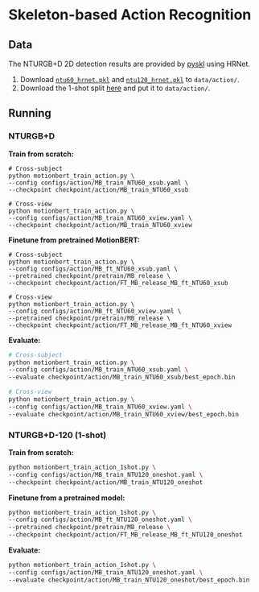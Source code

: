 # Skeleton-based Action Recognition

## Data

The NTURGB+D 2D detection results are provided by [pyskl](https://github.com/kennymckormick/pyskl/blob/main/tools/data/README.md) using HRNet.

1. Download [`ntu60_hrnet.pkl`](https://download.openmmlab.com/mmaction/pyskl/data/nturgbd/ntu60_hrnet.pkl) and  [`ntu120_hrnet.pkl`](https://download.openmmlab.com/mmaction/pyskl/data/nturgbd/ntu120_hrnet.pkl) to  `data/action/`. 
2. Download the 1-shot split [here](https://1drv.ms/f/s!AvAdh0LSjEOlfi-hqlHxdVMZxWM) and put it to  `data/action/`. 

## Running

### NTURGB+D

**Train from scratch:**

```shell
# Cross-subject
python motionbert_train_action.py \
--config configs/action/MB_train_NTU60_xsub.yaml \
--checkpoint checkpoint/action/MB_train_NTU60_xsub

# Cross-view
python motionbert_train_action.py \
--config configs/action/MB_train_NTU60_xview.yaml \
--checkpoint checkpoint/action/MB_train_NTU60_xview
```

**Finetune from pretrained MotionBERT:**

```shell
# Cross-subject
python motionbert_train_action.py \
--config configs/action/MB_ft_NTU60_xsub.yaml \
--pretrained checkpoint/pretrain/MB_release \
--checkpoint checkpoint/action/FT_MB_release_MB_ft_NTU60_xsub

# Cross-view
python motionbert_train_action.py \
--config configs/action/MB_ft_NTU60_xview.yaml \
--pretrained checkpoint/pretrain/MB_release \
--checkpoint checkpoint/action/FT_MB_release_MB_ft_NTU60_xview
```

**Evaluate:**

```bash
# Cross-subject
python motionbert_train_action.py \
--config configs/action/MB_train_NTU60_xsub.yaml \
--evaluate checkpoint/action/MB_train_NTU60_xsub/best_epoch.bin 

# Cross-view
python motionbert_train_action.py \
--config configs/action/MB_train_NTU60_xview.yaml \
--evaluate checkpoint/action/MB_train_NTU60_xview/best_epoch.bin 
```

### NTURGB+D-120 (1-shot)

**Train from scratch:**

```bash
python motionbert_train_action_1shot.py \
--config configs/action/MB_train_NTU120_oneshot.yaml \
--checkpoint checkpoint/action/MB_train_NTU120_oneshot
```

**Finetune from a pretrained model:**

```bash
python motionbert_train_action_1shot.py \
--config configs/action/MB_ft_NTU120_oneshot.yaml \
--pretrained checkpoint/pretrain/MB_release \
--checkpoint checkpoint/action/FT_MB_release_MB_ft_NTU120_oneshot
```

**Evaluate:**

```bash
python motionbert_train_action_1shot.py \
--config configs/action/MB_train_NTU120_oneshot.yaml \
--evaluate checkpoint/action/MB_train_NTU120_oneshot/best_epoch.bin 
```



